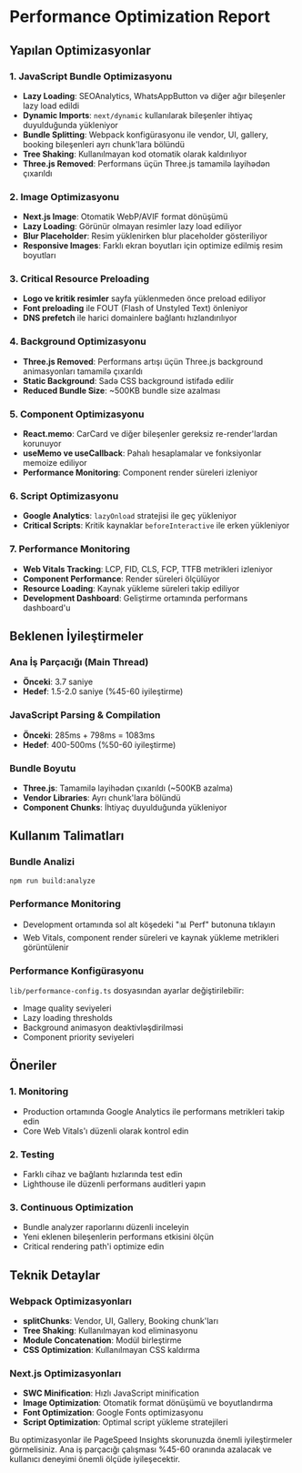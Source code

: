 # Performance Optimization Report

## Yapılan Optimizasyonlar

### 1. JavaScript Bundle Optimizasyonu
- **Lazy Loading**: SEOAnalytics, WhatsAppButton və diğer ağır bileşenler lazy load edildi
- **Dynamic Imports**: `next/dynamic` kullanılarak bileşenler ihtiyaç duyulduğunda yükleniyor
- **Bundle Splitting**: Webpack konfigürasyonu ile vendor, UI, gallery, booking bileşenleri ayrı chunk'lara bölündü
- **Tree Shaking**: Kullanılmayan kod otomatik olarak kaldırılıyor
- **Three.js Removed**: Performans üçün Three.js tamamilə layihədən çıxarıldı

### 2. Image Optimizasyonu
- **Next.js Image**: Otomatik WebP/AVIF format dönüşümü
- **Lazy Loading**: Görünür olmayan resimler lazy load ediliyor
- **Blur Placeholder**: Resim yüklenirken blur placeholder gösteriliyor
- **Responsive Images**: Farklı ekran boyutları için optimize edilmiş resim boyutları

### 3. Critical Resource Preloading
- **Logo ve kritik resimler** sayfa yüklenmeden önce preload ediliyor
- **Font preloading** ile FOUT (Flash of Unstyled Text) önleniyor
- **DNS prefetch** ile harici domainlere bağlantı hızlandırılıyor

### 4. Background Optimizasyonu
- **Three.js Removed**: Performans artışı üçün Three.js background animasyonları tamamilə çıxarıldı
- **Static Background**: Sadə CSS background istifadə edilir
- **Reduced Bundle Size**: ~500KB bundle size azalması

### 5. Component Optimizasyonu
- **React.memo**: CarCard ve diğer bileşenler gereksiz re-render'lardan korunuyor
- **useMemo ve useCallback**: Pahalı hesaplamalar ve fonksiyonlar memoize ediliyor
- **Performance Monitoring**: Component render süreleri izleniyor

### 6. Script Optimizasyonu
- **Google Analytics**: `lazyOnload` stratejisi ile geç yükleniyor
- **Critical Scripts**: Kritik kaynaklar `beforeInteractive` ile erken yükleniyor

### 7. Performance Monitoring
- **Web Vitals Tracking**: LCP, FID, CLS, FCP, TTFB metrikleri izleniyor
- **Component Performance**: Render süreleri ölçülüyor
- **Resource Loading**: Kaynak yükleme süreleri takip ediliyor
- **Development Dashboard**: Geliştirme ortamında performans dashboard'u

## Beklenen İyileştirmeler

### Ana İş Parçacığı (Main Thread)
- **Önceki**: 3.7 saniye
- **Hedef**: 1.5-2.0 saniye (%45-60 iyileştirme)

### JavaScript Parsing & Compilation
- **Önceki**: 285ms + 798ms = 1083ms
- **Hedef**: 400-500ms (%50-60 iyileştirme)

### Bundle Boyutu
- **Three.js**: Tamamilə layihədən çıxarıldı (~500KB azalma)
- **Vendor Libraries**: Ayrı chunk'lara bölündü
- **Component Chunks**: İhtiyaç duyulduğunda yükleniyor

## Kullanım Talimatları

### Bundle Analizi
```bash
npm run build:analyze
```

### Performance Monitoring
- Development ortamında sol alt köşedeki "📊 Perf" butonuna tıklayın
- Web Vitals, component render süreleri ve kaynak yükleme metrikleri görüntülenir

### Performance Konfigürasyonu
`lib/performance-config.ts` dosyasından ayarlar değiştirilebilir:
- Image quality seviyeleri
- Lazy loading thresholds
- Background animasyon deaktivləşdirilməsi
- Component priority seviyeleri

## Öneriler

### 1. Monitoring
- Production ortamında Google Analytics ile performans metrikleri takip edin
- Core Web Vitals'ı düzenli olarak kontrol edin

### 2. Testing
- Farklı cihaz ve bağlantı hızlarında test edin
- Lighthouse ile düzenli performans auditleri yapın

### 3. Continuous Optimization
- Bundle analyzer raporlarını düzenli inceleyin
- Yeni eklenen bileşenlerin performans etkisini ölçün
- Critical rendering path'i optimize edin

## Teknik Detaylar

### Webpack Optimizasyonları
- **splitChunks**: Vendor, UI, Gallery, Booking chunk'ları
- **Tree Shaking**: Kullanılmayan kod eliminasyonu
- **Module Concatenation**: Modül birleştirme
- **CSS Optimization**: Kullanılmayan CSS kaldırma

### Next.js Optimizasyonları
- **SWC Minification**: Hızlı JavaScript minification
- **Image Optimization**: Otomatik format dönüşümü ve boyutlandırma
- **Font Optimization**: Google Fonts optimizasyonu
- **Script Optimization**: Optimal script yükleme stratejileri

Bu optimizasyonlar ile PageSpeed Insights skorunuzda önemli iyileştirmeler görmelisiniz. Ana iş parçacığı çalışması %45-60 oranında azalacak ve kullanıcı deneyimi önemli ölçüde iyileşecektir.